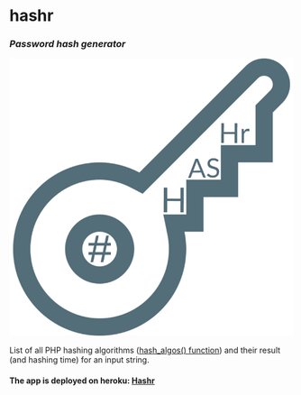 # hashr
### _Password hash generator_

![Screenshot](hashr_logo.jpg)

List of all PHP hashing algorithms ([hash_algos() function](http://php.net/manual/en/function.hash-algos.php)) and their result (and hashing time) for an input string.


#### The app is deployed on heroku: [Hashr](https://hashr-php.herokuapp.com/)
